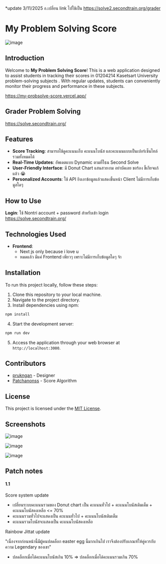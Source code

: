 \*update 3/11/2025 อ.เปลี่ยน link ไปใช้เป็น https://solve2.secondtrain.org/grader

# My Problem Solving Score

![image](https://github.com/inspirezuza/my-probsolve-score/assets/102022496/25c6a3f1-461e-485a-80fe-4f546684c4df)

## Introduction

Welcome to **My Problem Solving Score**! This is a web application designed to assist students in tracking their scores in 01204214 Kasetsart University problem-solving subjects . With regular updates, students can conveniently monitor their progress and performance in these subjects.

https://my-probsolve-score.vercel.app/

## Grader Problem Solving

https://solve.secondtrain.org/

## Features

- **Score Tracking**: สามารถใช้ดูคะแนนเก็บ คะแนนโบนัส และคะแนนแบบเป็นเปอร์เซ็นไทล์รวมทั้งหมดได้
- **Real-Time Updates**: อัพเดตแบบ Dynamic ตามที่ใsน Second Solve
- **User-Friendly Interface**: มี Donut Chart แสนสวยงาม อย่าบัคเลย ขอร้อง ขี้เกียจแก้แล้ว 😭
- **Personalized Accounts**: ใช้ API ยิงเอาข้อมูลแล้วแสดงขึ้นหน้า Client ไม่มีการเก็บข้อมูลใดๆ

## How to Use

**Login**: ใช้ Nontri account + password สำหรับเข้า login https://solve.secondtrain.org/

## Technologies Used

- **Frontend**:
  - Next js only because i love u
  - หมดแล้ว มีแค่ Frontend เพียวๆ เพราะไม่มีการเก็บข้อมูลใดๆ จ้า

## Installation

To run this project locally, follow these steps:

1. Clone this repository to your local machine.
2. Navigate to the project directory.
3. Install dependencies using npm:

```bash
npm install
```

4. Start the development server:

```bash
npm run dev
```

5. Access the application through your web browser at `http://localhost:3000`.

## Contributors

- [prukngan](https://github.com/prukngan) - Designer
- [Patchanonss](https://github.com/Patchanonss) - Score Algorithm

## License

This project is licensed under the [MIT License](LICENSE).

## Screenshots

![image](https://github.com/inspirezuza/my-probsolve-score/assets/102022496/3327e462-b049-4ce4-9323-9ab8448a387b)

![image](https://github.com/inspirezuza/my-probsolve-score/assets/102022496/abaa7a5c-967b-40b0-8736-1c76ebf9f495)

![image](https://github.com/inspirezuza/my-probsolve-score/assets/102022496/29992541-d474-49eb-8900-d65174c9b7fb)

## Patch notes

#### 1.1

Score system update

- เปลี่ยนระบบคะแนนรวมของ Donut chart เป็น คะแนนทั่วไป + คะแนนโบนัสเติมเต็ม + คะแนนโบนัสคงเหลือ <= 70%
- คะแนนรวมทั่วไปจะแสดงเป็น คะแนนทั่วไป + คะแนนโบนัสเติมเต็ม
- คะแนนรวมโบนัสจะแสดงเป็น คะแนนโบนัสคงเหลือ

Rainbow Jittat update

"เนื่องจากก่อนหน้านี้มีผู้คนปลดล็อก easter egg นี้มากเกินไป เราจึงต้องปรับเกณฑ์ให้คู่ควรกับความ Legendary ของเขา"

- ปลดล็อกเมื่อได้คะแนนโบนัสเกิน 10% => ปลดล็อกเมื่อได้คะแนนรวมเกิน 70%
